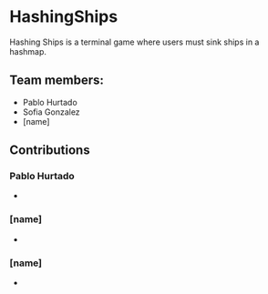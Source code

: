 # HashingShips
Hashing Ships is a terminal game where users must sink ships in a hashmap.

## Team members:
- Pablo Hurtado
- Sofia Gonzalez 
- [name]

## Contributions
### Pablo Hurtado
-

### [name]
-

### [name]
-
